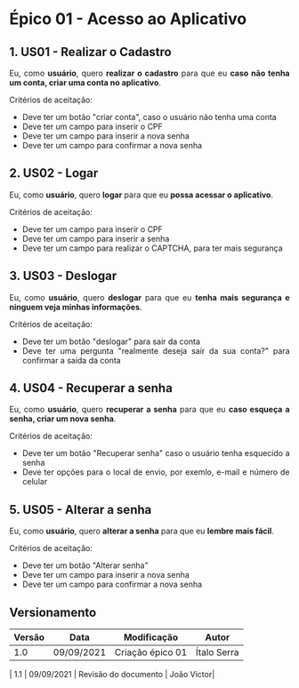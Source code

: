 # Épico 01 - Acesso ao Aplicativo

## 1. US01 - Realizar o Cadastro

<div style="text-align: justify">
Eu, como <b>usuário</b>, quero <b>realizar o cadastro</b> para que eu <b>caso não tenha um conta, criar uma conta no aplicativo</b>.
</div>

Critérios de aceitação:

- <div style="text-align: justify">Deve ter um botão "criar conta", caso o usuário não tenha uma conta</div>
- <div style="text-align: justify">Deve ter um campo para inserir o CPF</div>
- <div style="text-align: justify">Deve ter um campo para inserir a nova senha</div>
- <div style="text-align: justify">Deve ter um campo para confirmar a nova senha</div>

## 2. US02 - Logar

<div style="text-align: justify">
Eu, como <b>usuário</b>, quero <b>logar</b> para que eu <b>possa acessar o aplicativo</b>.
</div>

Critérios de aceitação:

- <div style="text-align: justify">Deve ter um campo para inserir o CPF</div>
- <div style="text-align: justify">Deve ter um campo para inserir a senha</div>
- <div style="text-align: justify">Deve ter um campo para realizar o CAPTCHA, para ter mais segurança</div>

## 3. US03 - Deslogar

<div style="text-align: justify">
Eu, como <b>usuário</b>, quero <b>deslogar</b> para que eu <b>tenha mais segurança e ninguem veja minhas informações</b>.
</div>

Critérios de aceitação:

- <div style="text-align: justify">Deve ter um botão "deslogar" para sair da conta </div>
- <div style="text-align: justify">Deve ter uma pergunta "realmente deseja sair da sua conta?" para confirmar a saída da conta</div>

## 4. US04 - Recuperar a senha

<div style="text-align: justify">
Eu, como <b>usuário</b>, quero <b>recuperar a senha</b> para que eu <b>caso esqueça a senha, criar um nova senha</b>.
</div>

Critérios de aceitação:

- <div style="text-align: justify">Deve ter um botão "Recuperar senha" caso o usuário tenha esquecido a senha</div>
- <div style="text-align: justify">Deve ter opções para o local de envio, por exemlo, e-mail e número de celular</div>

## 5. US05 - Alterar a senha

<div style="text-align: justify">
Eu, como <b>usuário</b>, quero <b>alterar a senha</b> para que eu <b>lembre mais fácil</b>.
</div>

Critérios de aceitação:

- <div style="text-align: justify">Deve ter um botão "Alterar senha" </div>
- <div style="text-align: justify">Deve ter um campo para inserir a nova senha</div>
- <div style="text-align: justify">Deve ter um campo para confirmar a nova senha</div>


## Versionamento
| Versão | Data | Modificação | Autor |
|--|--|--|--|
| 1.0 | 09/09/2021 | Criação épico 01 | Ítalo Serra |

| 1.1 | 09/09/2021 | Revisão do documento | João Victor|
